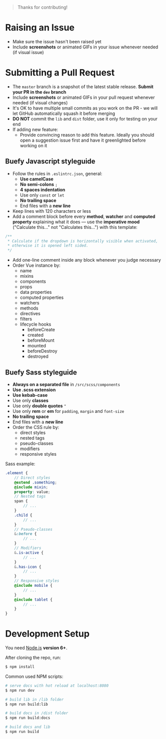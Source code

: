 > Thanks for contributing!

# Raising an Issue

* Make sure the issue hasn't been raised yet
* Include **screenshots** or animated GIFs in your issue whenever needed (if visual issue)

# Submitting a Pull Request

* The ``master`` branch is a snapshot of the latest stable release. **Submit your PR in the ``dev`` branch**
* Include **screenshots** or animated GIFs in your pull request whenever needed (if visual changes)
* It's OK to have multiple small commits as you work on the PR - we will let GitHub automatically squash it before merging
* **DO NOT** commit the ``lib`` and ``dist`` folder, use it only for testing on your end
* If adding new feature:
    * Provide convincing reason to add this feature. Ideally you should open a suggestion issue first and have it greenlighted before working on it

## Buefy Javascript styleguide

* Follow the rules in ``.eslintrc.json``, general:
    * **Use camelCase**
    * **No semi-colons** ``;``
    * **4 spaces indentation**
    * Use only ``const`` or ``let``
    * **No trailing space**
    * End files with a **new line**
* Keep lines with 120 characters or less
* Add a comment block before every **method**, **watcher** and **computed property** explaining what it does — use the **imperative mood** ("Calculate this..." not "Calculates this...") with this template:
```javascript
/**
 * Calculate if the dropdown is horizontally visible when activated,
 * otherwise it is opened left sided.
 */
```
* Add one-line comment inside any block whenever you judge necessary
* Order Vue instance by:
    * name
    * mixins
    * components
    * props
    * data properties
    * computed properties
    * watchers
    * methods
    * directives
    * filters
    * lifecycle hooks
        * beforeCreate
        * created
        * beforeMount
        * mounted
        * beforeDestroy
        * destroyed

## Buefy Sass styleguide

* **Always on a separated file** in ``/src/scss/components``
* **Use .scss extension**
* **Use kebab-case**
* Use only **classes**
* Use only **double quotes** ``"``
* Use only **rem** or **em** for ``padding``, ``margin`` and ``font-size``
* **No trailing space**
* End files with a **new line**
* Order the CSS rule by:
    * direct styles
    * nested tags
    * pseudo-classes
    * modifiers
    * responsive styles

Sass example:
```scss
.element {
    // Direct styles
    @extend .something;
    @include mixin;
    property: value;
    // Nested tags
    span {
        // ...
    }
    .child {
        // ...
    }
    // Pseudo-classes
    &:before {
        // ...
    }
    // Modifiers
    &.is-active {
        // ...
    }
    &.has-icon {
        // ...
    }
    // Responsive styles
    @include mobile {
        // ...
    }
    @include tablet {
        // ...
    }
}
```

# Development Setup

You need [Node.js](http://nodejs.org/) **version 6+**.

After cloning the repo, run:

```bash
$ npm install
```

Common used NPM scripts:

```bash
# serve docs with hot reload at localhost:8080
$ npm run dev

# build lib in /lib folder
$ npm run build:lib

# build docs in /dist folder
$ npm run build:docs

# build docs and lib
$ npm run build
```

